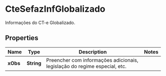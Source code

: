 

# CteSefazInfGlobalizado

Informações do CT-e Globalizado.

## Properties

| Name | Type | Description | Notes |
|------------ | ------------- | ------------- | -------------|
|**xObs** | **String** | Preencher com informações adicionais, legislação do regime especial, etc. |  |



